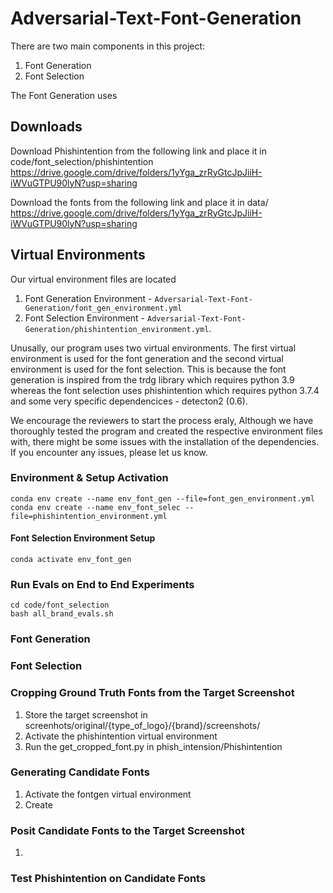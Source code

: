 # Adversarial-Text-Font-Generation

There are two main components in this project:
1. Font Generation
2. Font Selection

The Font Generation uses


## Downloads
Download Phishintention from the following link and place it in code/font_selection/phishintention
https://drive.google.com/drive/folders/1yYga_zrRyGtcJpJiiH-iWVuGTPU90lyN?usp=sharing

Download the fonts from the following link and place it in data/
https://drive.google.com/drive/folders/1yYga_zrRyGtcJpJiiH-iWVuGTPU90lyN?usp=sharing


## Virtual Environments
Our virtual environment files are located 

1. Font Generation Environment - ```Adversarial-Text-Font-Generation/font_gen_environment.yml```
2. Font Selection Environment - ```Adversarial-Text-Font-Generation/phishintention_environment.yml```. 

Unusally, our program uses two virtual environments. The first virtual environment is used for the font generation and the second virtual environment is used for the font selection. This is because the font generation is inspired from the trdg library which requires python 3.9
whereas the font selection uses phishintention which requires python 3.7.4 and some very specific dependencices - detecton2 (0.6).

We encourage the reviewers to start the process eraly, Although we have thoroughly tested the program and created the respective environment files with, there might be some issues with the installation of the dependencies. If you encounter any issues, please let us know.

### Environment & Setup Activation
```
conda env create --name env_font_gen --file=font_gen_environment.yml
conda env create --name env_font_selec --file=phishintention_environment.yml
```

#### Font Selection Environment Setup
```
conda activate env_font_gen
``` 

### Run Evals on End to End Experiments
```
cd code/font_selection
bash all_brand_evals.sh
```

### Font Generation

### Font Selection


### Cropping Ground Truth Fonts from the Target Screenshot

1. Store the target screenshot in screenhots/original/{type_of_logo}/{brand}/screenshots/
2. Activate the phishintention virtual environment
3. Run the get_cropped_font.py in phish_intension/Phishintention

### Generating Candidate Fonts

1. Activate the fontgen virtual environment
2. Create 

### Posit Candidate Fonts to the Target Screenshot
1. 

### Test Phishintention on Candidate Fonts